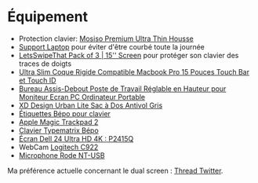 # Équipement

- Protection clavier: [Mosiso Premium Ultra Thin Housse](https://www.amazon.fr/dp/B074K3FNJF)
- [Support Laptop](https://www.amazon.fr/gp/product/B074M3FYF8/) pour éviter d'être courbé toute la journée
- [LetsSwipeThat Pack of 3 | 15'' Screen](https://www.amazon.fr/gp/product/B073TLB51X/) pour protéger son clavier des traces de doigts
- [Ultra Slim Coque Rigide Compatible Macbook Pro 15 Pouces Touch Bar et Touch ID](https://www.amazon.fr/gp/product/B01MTNEPGW/)
- [Bureau Assis-Debout Poste de Travail Réglable en Hauteur pour Moniteur Ecran PC Ordinateur Portable](https://www.amazon.fr/FITUEYES-Assis-Debout-R%C3%A9glable-Ordinateur-SD208001WB/dp/B07G872V2R/)
- [XD Design Urban Lite Sac à Dos Antivol Gris](https://www.amazon.fr/gp/product/B07BDPDL67/)
- [Étiquettes Bépo pour clavier](https://beaujoie.com/boutique/01183/)
- [Apple Magic Trackpad 2](https://www.amazon.fr/Apple-MJ2R2Z-A-Magic-Trackpad/dp/B016MUBL4U/)
- [Clavier Typematrix Bépo](http://typematrix.com/bepo/)
- [Écran Dell 24 Ultra HD 4K : P2415Q](https://www.dell.com/fr-fr/shop/%C3%A9cran-dell-24-ultra-hd-4k-p2415q/apd/210-adyv/moniteurs-et-accessoires-de-moniteur)
- WebCam [Logitech C922](https://www.logitech.fr/fr-fr/product/c922-pro-stream-webcam)
- [Microphone Rode NT-USB](https://www.amazon.fr/gp/product/B00KQPGRRE/)

Ma préférence actuelle concernant le dual screen : [Thread Twitter](https://twitter.com/klein_stephane/status/1241311909250555911).
